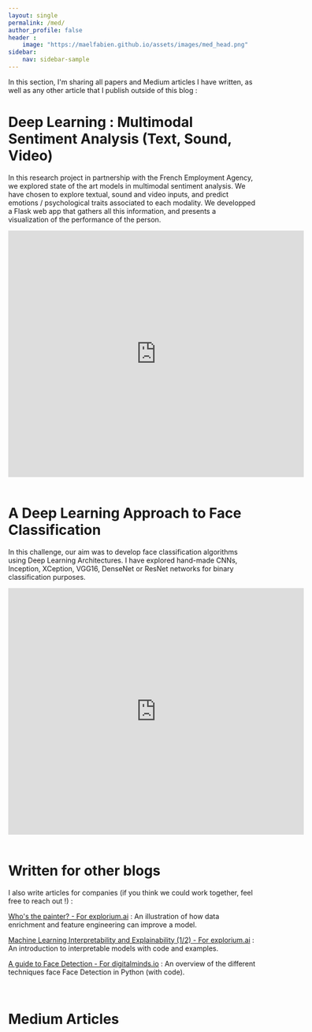 ```yaml
---
layout: single
permalink: /med/
author_profile: false
header :
    image: "https://maelfabien.github.io/assets/images/med_head.png"
sidebar:
    nav: sidebar-sample
---
```


In this section, I'm sharing all papers and Medium articles I have written, as well as any other article that I publish outside of this blog :  

# Deep Learning : Multimodal Sentiment Analysis (Text, Sound, Video)

In this research project in partnership with the French Employment Agency, we explored state of the art models in multimodal sentiment analysis. We have chosen to explore textual, sound and video inputs, and predict emotions / psychological traits associated to each modality. We developped a Flask web app that gathers all this information, and presents a visualization of the performance of the person.


<embed src="https://maelfabien.github.io/assets/images/PE.pdf" type="application/pdf" width="600px" height="500px" />

<div class="github-card" data-github="maelfabien/Multimodal-Emotion-Recognition" data-width="100%" data-height="" data-theme="default"></div>
<script src="//cdn.jsdelivr.net/github-cards/latest/widget.js"></script>

<br>

# A Deep Learning Approach to Face Classification

In this challenge, our aim was to develop face classification algorithms using Deep Learning Architectures. I have explored hand-made CNNs, Inception, XCeption, VGG16, DenseNet or ResNet networks for binary classification purposes.

<embed src="https://maelfabien.github.io/assets/images/DataChallenge.pdf" type="application/pdf" width="600px" height="500px" />

<div class="github-card" data-github="maelfabien/Telecom-MS-Data-Science/tree/master/MDI341/Challenge" data-width="100%" data-height="" data-theme="default"></div>
<script src="//cdn.jsdelivr.net/github-cards/latest/widget.js"></script>

<br>


# Written for other blogs

I also write articles for companies (if you think we could work together, feel free to reach out !) :

[Who's the painter? - For explorium.ai](https://www.explorium.ai/blog/whos-the-painter/) : An illustration of how data enrichment and feature engineering can improve a model.

[Machine Learning Interpretability and Explainability (1/2) - For explorium.ai](https://www.explorium.ai/blog/whos-the-painter/) : An introduction to interpretable models with code and examples.

[A guide to Face Detection - For digitalminds.io](https://www.digitalminds.io/blog/a_guide_to_face_detection_in_python) : An overview of the different techniques face Face Detection in Python (with code).


<br>

# Medium Articles

<div id="medium-widget"></div>
<script src="https://medium-widget.pixelpoint.io/widget.js"></script>
<script>MediumWidget.Init({renderTo: '#medium-widget', params: {"resource":"https://medium.com/@mael.fabien","postsPerLine":1,"limit":10,"picture":"big","fields":["description","author","claps","publishAt"],"ratio":"landscape"}})</script>
